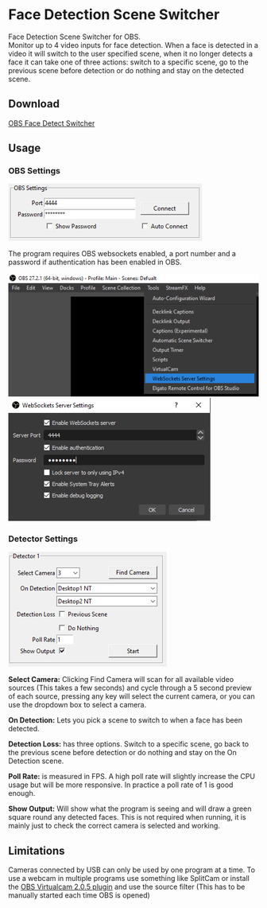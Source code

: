 # Face Detection Scene Switcher
 
 Face Detection Scene Switcher for OBS.  
 Monitor up to 4 video inputs for face detection. When a face is detected in a video it will switch to the user specified scene, when it no longer detects a face it can take one of three actions: switch to a specific scene, go to the previous scene before detection or do nothing and stay on the detected scene.
 
## Download
[OBS Face Detect Switcher](https://github.com/ElectricCandlelight/OBS-Camera-Auto-Scene-Change/raw/master/FaceDetect.zip)

## Usage
### OBS Settings

![OBS Settings](docs/obs_settings.png)

The program requires OBS websockets enabled, a port number and a password if authentication has been enabled in OBS.

![OBS Settings2](docs/obs_settings_2.png)
![OBS Settings3](docs/obs_settings_3.png)
 
### Detector Settings

![Detector Settings](docs/detector_settings.png)

**Select Camera:** Clicking Find Camera will scan for all available video sources (This takes a few seconds) and cycle through a 5 second preview of each source, pressing any key will select the current camera, or you can use the dropdown box to select a camera.

**On Detection:** Lets you pick a scene to switch to when a face has been detected.

**Detection Loss:** has three options. Switch to a specific scene, go back to the previous scene before detection or do nothing and stay on the On Detection scene.
 
**Poll Rate:** is measured in FPS. A high poll rate will slightly increase the CPU usage but will be more responsive. In practice a poll rate of 1 is good enough.  
 
**Show Output:** Will show what the program is seeing and will draw a green square round any detected faces. This is not required when running, it is mainly just to check the correct camera is selected and working.

## Limitations

Cameras connected by USB can only be used by one program at a time. To use a webcam in multiple programs use something like SplitCam or install the [OBS Virtualcam 2.0.5 plugin](https://obsproject.com/forum/resources/obs-virtualcam.949/) and use the source filter (This has to be manually started each time OBS is opened)
